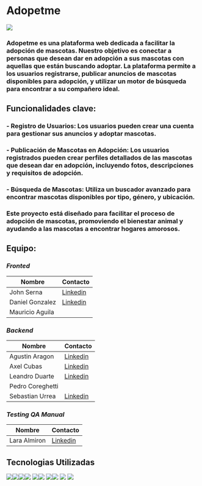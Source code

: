  # Adopetme
  ![](https://imgbb.host/images/logo-1_2.png)
### Adopetme es una plataforma web dedicada a facilitar la adopción de mascotas. Nuestro objetivo es conectar a personas que desean dar en adopción a sus mascotas con aquellas que están buscando adoptar. La plataforma permite a los usuarios registrarse, publicar anuncios de mascotas disponibles para adopción, y utilizar un motor de búsqueda para encontrar a su compañero ideal.
## Funcionalidades clave:
### - **Registro de Usuarios**: Los usuarios pueden crear una cuenta para gestionar sus anuncios y adoptar mascotas.
### - **Publicación de Mascotas en Adopción**: Los usuarios registrados pueden crear perfiles detallados de las mascotas que desean dar en adopción, incluyendo fotos, descripciones y requisitos de adopción.
### - **Búsqueda de Mascotas**: Utiliza un buscador avanzado para encontrar mascotas disponibles por tipo, género, y ubicación.

### Este proyecto está diseñado para facilitar el proceso de adopción de mascotas, promoviendo el bienestar animal y ayudando a las mascotas a encontrar hogares amorosos.

## Equipo:
### *Fronted*
|  Nombre | Contacto  |
| ------------ | ------------ |
| John Serna  | [Linkedin](http://https://www.linkedin.com/in/jhonfserna "Linkedin")  |
|  Daniel Gonzalez | [Linkedin](http://https://www.linkedin.com/in/daniel-felipe-gonz%C3%A1lez-jimenez-9bb0901b4/ "Linkedin")  |
| Mauricio Aguila  |   |

### *Backend*
| Nombre  |  Contacto |
| ------------ | ------------ |
|  Agustin Aragon | [Linkedin](http://https://www.linkedin.com/in/alexis-agust%C3%ADn-arag%C3%B3n/ "Linkedin")  |
|  Axel Cubas | [Linkedin](http://https://www.linkedin.com/in/axel-pedro-c-054998139/ "Linkedin")  |
| Leandro Duarte  | [Linkedin](http://https://www.linkedin.com/in/leandrogduarte/ "Linkedin")  |
| Pedro Coreghetti  |   |
| Sebastian Urrea | [Linkedin](http://https://www.linkedin.com/in/js-sanchez?utm_source=share&utm_campaign=share_via&utm_content=profile&utm_medium=android_app "Linkedin")  |

### *Testing QA Manual*
| Nombre  | Contacto  |
| ------------ | ------------ |
| Lara Almiron  | [Linkedin](http://https://www.linkedin.com/in/lara-nahir-almiron-33b856237/ "Linkedin")  |

## Tecnologias Utilizadas
 ![](https://www.intesys.it/information-technology/wp-content/uploads/sites/5/2022/05/react-logo-1.png)![](https://encrypted-tbn0.gstatic.com/images?q=tbn:ANd9GcReE30dWZqzo18tXJZCOdqJSTfKnSt0wNt4bw&s)![](https://encrypted-tbn0.gstatic.com/images?q=tbn:ANd9GcQAO94A0B4uxuClfysnF4u7J9d37XEukINxDA&s)![](https://media.tekpon.com/2023/09/SpiraPlan-Logo.webp) ![](https://www.cdata.com/ui/img/logo-mariadb.png)![](https://seeklogo.com/images/J/jwt-logo-11B708E375-seeklogo.com.png)
![](https://encrypted-tbn0.gstatic.com/images?q=tbn:ANd9GcRsxbAqmXBYebuiYBv3Fj1lLbGeDg00qr9bxg&s)![](https://encrypted-tbn0.gstatic.com/images?q=tbn:ANd9GcQJdsaOH3LxJisOtkMCdTpqEn-HJmauzZl68A&s)
![](https://cdn.iconscout.com/icon/free/png-256/free-trello-8-682087.png?f=webp) ![](https://encrypted-tbn0.gstatic.com/images?q=tbn:ANd9GcRykqUCa32TIYKkYsVpULbUcDFOeyswAFw_Rg&s) 
   
 
 
